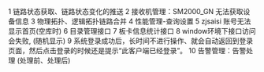 
1 链路状态获取、链路状态变化的推送
2 接收机管理：SM2000_GN 无法获取设备信息
3 物理拓扑、逻辑拓扑链路合并
4 性能管理-查询设置
5 zjsaisi 账号无法显示首页(空库时)
6 目录管理接口
7 板卡信息统计接口
8 window环境下接口访问会失败, (随机显示)
9 系统登录成功后，长时间不进行操作、就会自动返回到登录页面，然后点击登录的时候还是提示“此客户端已经登录”。
10 告警管理：告警处理   (处理前、处理后)





